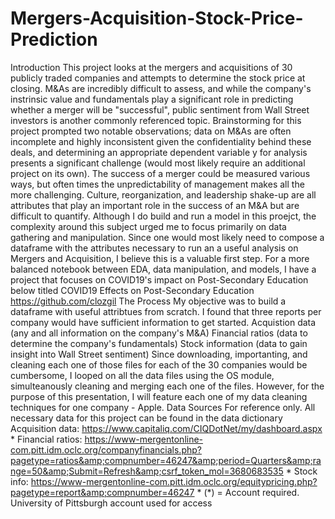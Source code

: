 # Mergers-Acquisition-Stock-Price-Prediction
Introduction This project looks at the mergers and acquisitions of 30 publicly traded companies and attempts to determine the stock price at closing. M&amp;As are incredibly difficult to assess, and while the company's instrinsic value and fundamentals play a significant role in predicting whether a merger will be "successful", public sentiment from Wall Street investors is another commonly referenced topic.  Brainstorming for this project prompted two notable observations; data on M&amp;As are often incomplete and highly inconsistent given the confidentiality behind these deals, and determining an appropriate dependent variable y for analysis presents a significant challenge (would most likely require an additional project on its own). The success of a merger could be measured various ways, but often times the unpredictability of management makes all the more challenging. Culture, reorganization, and leadership shake-up are all attributes that play an important role in the success of an M&amp;A but are difficult to quantify.  Although I do build and run a model in this proejct, the complexity around this subject urged me to focus primarily on data gathering and manipulation. Since one would most likely need to compose a dataframe with the attributes necessary to run an a useful analysis on Mergers and Acquisition, I believe this is a valuable first step.  For a more balanced notebook between EDA, data manipulation, and models, I have a project that focuses on COVID19's impact on Post-Secondary Education below titled COVID19 Effects on Post-Secondary Education  https://github.com/clozgil  The Process My objective was to build a dataframe with useful attribtues from scratch. I found that three reports per company would have sufficient information to get started.  Acquistion data (any and all information on the company's M&amp;A) Financial ratios (data to determine the company's fundamentals) Stock information (data to gain insight into Wall Street sentiment) Since downloading, importanting, and cleaning each one of those files for each of the 30 companies would be cumbersome, I looped on all the data files using the OS module, simulteanously cleaning and merging each one of the files.  However, for the purpose of this presentation, I will feature each one of my data cleaning techniques for one company - Apple.   Data Sources For reference only. All necessary data for this project can be found in the data dictionary  Acquisition data: https://www.capitaliq.com/CIQDotNet/my/dashboard.aspx *  Financial ratios: https://www-mergentonline-com.pitt.idm.oclc.org/companyfinancials.php?pagetype=ratios&amp;compnumber=46247&amp;period=Quarters&amp;range=50&amp;Submit=Refresh&amp;csrf_token_mol=3680683535 *  Stock info: https://www-mergentonline-com.pitt.idm.oclc.org/equitypricing.php?pagetype=report&amp;compnumber=46247 *  (*) = Account required. University of Pittsburgh account used for access
